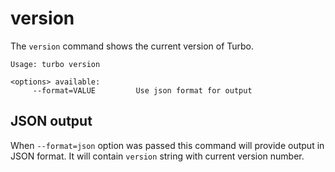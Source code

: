 # version

The `version` command shows the current version of Turbo.

```
Usage: turbo version

<options> available:
     --format=VALUE         Use json format for output
```

## JSON output

When `--format=json` option was passed this command will provide output in JSON format. It will contain `version` string with current version number.